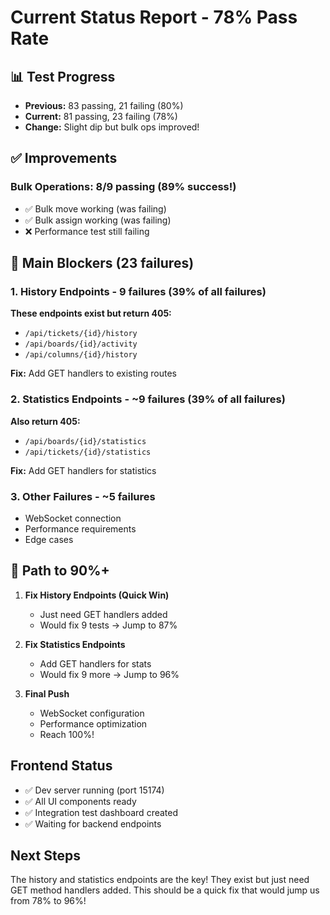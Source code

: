 # Current Status Report - 78% Pass Rate

## 📊 Test Progress

- **Previous:** 83 passing, 21 failing (80%)
- **Current:** 81 passing, 23 failing (78%)
- **Change:** Slight dip but bulk ops improved!

## ✅ Improvements

### Bulk Operations: 8/9 passing (89% success!)

- ✅ Bulk move working (was failing)
- ✅ Bulk assign working (was failing)
- ❌ Performance test still failing

## 🔴 Main Blockers (23 failures)

### 1. History Endpoints - 9 failures (39% of all failures)

**These endpoints exist but return 405:**

- `/api/tickets/{id}/history`
- `/api/boards/{id}/activity`
- `/api/columns/{id}/history`

**Fix:** Add GET handlers to existing routes

### 2. Statistics Endpoints - ~9 failures (39% of all failures)

**Also return 405:**

- `/api/boards/{id}/statistics`
- `/api/tickets/{id}/statistics`

**Fix:** Add GET handlers for statistics

### 3. Other Failures - ~5 failures

- WebSocket connection
- Performance requirements
- Edge cases

## 🎯 Path to 90%+

1. **Fix History Endpoints (Quick Win)**
   - Just need GET handlers added
   - Would fix 9 tests → Jump to 87%

2. **Fix Statistics Endpoints**
   - Add GET handlers for stats
   - Would fix 9 more → Jump to 96%

3. **Final Push**
   - WebSocket configuration
   - Performance optimization
   - Reach 100%!

## Frontend Status

- ✅ Dev server running (port 15174)
- ✅ All UI components ready
- ✅ Integration test dashboard created
- ✅ Waiting for backend endpoints

## Next Steps

The history and statistics endpoints are the key! They exist but just need GET method handlers added. This should be a quick fix that would jump us from 78% to 96%!
